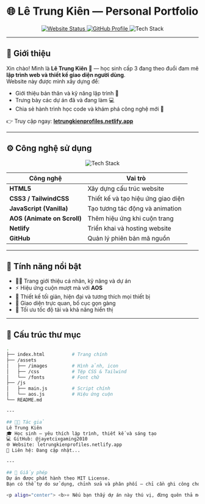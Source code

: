 <h1 align="center">🌐 Lê Trung Kiên — Personal Portfolio</h1>

<p align="center">
  <a href="https://letrungkienprofiles.netlify.app/" target="_blank">
    <img src="https://img.shields.io/badge/Live%20Website-online-brightgreen?style=for-the-badge" alt="Website Status" />
  </a>
  <a href="https://github.com/jayetcixgaming2010" target="_blank">
    <img src="https://img.shields.io/badge/GitHub-jayetcixgaming2010-181717?style=for-the-badge&logo=github" alt="GitHub Profile" />
  </a>
  <img src="https://img.shields.io/badge/Made%20with-❤️%20%26%20HTML%2FCSS%2FJS-orange?style=for-the-badge" alt="Tech Stack" />
</p>

---

## 🧭 Giới thiệu

Xin chào! Mình là **Lê Trung Kiên** 👋 — học sinh cấp 3 đang theo đuổi đam mê **lập trình web và thiết kế giao diện người dùng**.  
Website này được mình xây dựng để:
- Giới thiệu bản thân và kỹ năng lập trình 🧠  
- Trưng bày các dự án đã và đang làm 💻  
- Chia sẻ hành trình học code và khám phá công nghệ mới 🌱  

👉 Truy cập ngay: **[letrungkienprofiles.netlify.app](https://letrungkienprofiles.netlify.app/)**

---

## ⚙️ Công nghệ sử dụng

<p align="center">
  <img src="https://skillicons.dev/icons?i=html,css,js,tailwind,netlify,github" alt="Tech Stack" />
</p>

| Công nghệ | Vai trò |
|------------|----------|
| **HTML5** | Xây dựng cấu trúc website |
| **CSS3 / TailwindCSS** | Thiết kế và tạo hiệu ứng giao diện |
| **JavaScript (Vanilla)** | Tạo tương tác động và animation |
| **AOS (Animate on Scroll)** | Thêm hiệu ứng khi cuộn trang |
| **Netlify** | Triển khai và hosting website |
| **GitHub** | Quản lý phiên bản mã nguồn |

---

## 🧩 Tính năng nổi bật

- 🧑‍💻 Trang giới thiệu cá nhân, kỹ năng và dự án  
- ⚡ Hiệu ứng cuộn mượt mà với **AOS**  
- 🌙 Thiết kế tối giản, hiện đại và tương thích mọi thiết bị  
- 💼 Giao diện trực quan, bố cục gọn gàng  
- 🚀 Tối ưu tốc độ tải và khả năng hiển thị  

---

## 📁 Cấu trúc thư mục

```bash
.
├── index.html          # Trang chính
├── /assets
│   ├── /images         # Hình ảnh, icon
│   ├── /css            # Tệp CSS & Tailwind
│   └── /fonts          # Font chữ
├── /js
│   ├── main.js         # Script chính
│   └── aos.js          # Hiệu ứng cuộn
└── README.md

---

## 👨‍🎨 Tác giả
Lê Trung Kiên
🎓 Học sinh – yêu thích lập trình, thiết kế và sáng tạo
💻 GitHub: @jayetcixgaming2010
🌐 Website: letrungkienprofiles.netlify.app
📧 Liên hệ: Đang cập nhật...

---

## 🪪 Giấy phép
Dự án được phát hành theo MIT License.
Bạn có thể tự do sử dụng, chỉnh sửa và phân phối — chỉ cần ghi công cho tác giả gốc.

<p align="center"> <b>⭐ Nếu bạn thấy dự án này thú vị, đừng quên thả một ngôi sao trên GitHub nhé!</b><br><br> Made with ❤️ by <a href="https://letrungkienprofiles.netlify.app/">Lê Trung Kiên</a> </p> ```
